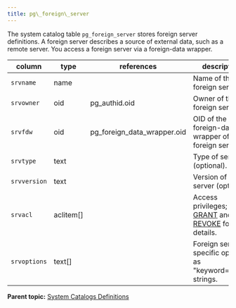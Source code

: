 ```yaml
---
title: pg\_foreign\_server 
---
```


The system catalog table `pg_foreign_server` stores foreign server definitions. A foreign server describes a source of external data, such as a remote server. You access a foreign server via a foreign-data wrapper.

|column|type|references|description|
|------|----|----------|-----------|
|`srvname`|name| |Name of the foreign server.|
|`srvowner`|oid|pg\_authid.oid|Owner of the foreign server.|
|`srvfdw`|oid|pg\_foreign\_data\_wrapper.oid|OID of the foreign-data wrapper of this foreign server.|
|`srvtype`|text| |Type of server \(optional\).|
|`srvversion`|text| |Version of the server \(optional\).|
|`srvacl`|aclitem\[\]| |Access privileges; see [GRANT](../sql_commands/GRANT.html) and [REVOKE](../sql_commands/REVOKE.html) for details.|
|`srvoptions`|text\[\]| |Foreign server-specific options, as "keyword=value" strings.|

**Parent topic:** [System Catalogs Definitions](../system_catalogs/catalog_ref-html.html)

